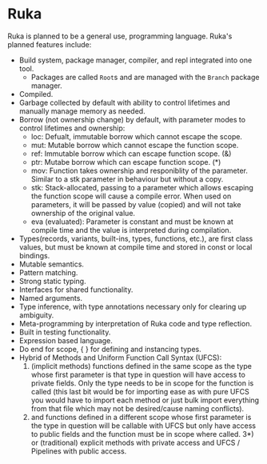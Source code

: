 # Ruka

Ruka is planned to be a general use, programming language. Ruka's planned features include:
- Build system, package manager, compiler, and repl integrated into one tool.
  - Packages are called `Root`s and are managed with the `Branch` package manager.
- Compiled.
- Garbage collected by default with ability to control lifetimes and manually manage memory as needed.
- Borrow (not ownership change) by default, with parameter modes to control lifetimes and ownership:
  - loc: Defualt, immutable borrow which cannot escape the scope.
  - mut: Mutable borrow which cannot escape the function scope.
  - ref: Immutable borrow which can escape function scope. (&)
  - ptr: Mutabe borrow which can escape function scope. (*)
  - mov: Function takes ownership and responiblity of the parameter. Similar to a stk parameter in behaviour but without a copy.
  - stk: Stack-allocated, passing to a parameter which allows escaping the function scope will cause a compile error. When used on parameters, it will be passed by value (copied) and will not take ownership of the original value.
  - eva (evaluated): Parameter is constant and must be known at compile time and the value is interpreted during compilation.
- Types(records, variants, built-ins, types, functions, etc.), are first class values, but must be known at compile time and stored in const or local bindings.
- Mutable semantics.
- Pattern matching.
- Strong static typing.
- Interfaces for shared functionality.
- Named arguments.
- Type inference, with type annotations necessary only for clearing up ambiguity.
- Meta-programming by interpretation of Ruka code and type reflection.
- Built in testing functionality.
- Expression based language.
- Do end for scope, { } for defining and instancing types.
- Hybrid of Methods and Uniform Function Call Syntax (UFCS):
  1) (implicit methods) functions defined in the same scope as the type whose first parameter is that type in question will have access to private fields. Only the type needs to be in scope for the function is called (this last bit would be for importing ease as with pure UFCS you would have to import each method or just bulk import everything from that file which may not be desired/cause naming conflicts).
  2) and functions defined in a different scope whose first parameter is the type in question will be callable with UFCS but only have access to public fields and the function must be in scope where called.
  3*) or (traditional) explicit methods with private access and UFCS / Pipelines with public access.
